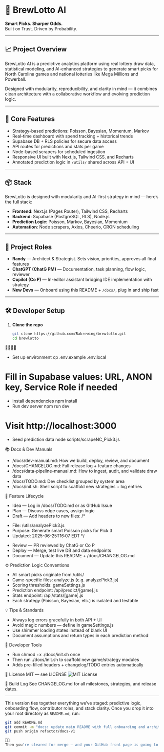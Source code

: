 # 🎯 BrewLotto AI

**Smart Picks. Sharper Odds.**  
Built on Trust. Driven by Probability.

---

## 📈 Project Overview

BrewLotto AI is a predictive analytics platform using real lottery draw data, statistical modeling, and AI-enhanced strategies to generate smart picks for North Carolina games and national lotteries like Mega Millions and Powerball.

Designed with modularity, reproducibility, and clarity in mind — it combines clean architecture with a collaborative workflow and evolving prediction logic.

---

## 🚀 Core Features

- Strategy-based predictions: Poisson, Bayesian, Momentum, Markov
- Real-time dashboard with spend tracking + historical trends
- Supabase DB + RLS policies for secure data access
- API routes for predictions and stats per game
- Node-based scrapers for scheduled ingestion
- Responsive UI built with Next.js, Tailwind CSS, and Recharts
- Annotated prediction logic in `/utils/` shared across API + UI

---

## 📦 Stack

BrewLotto is designed with modularity and AI-first strategy in mind — here’s the full stack:

- **Frontend**: Next.js (Pages Router), Tailwind CSS, Recharts  
- **Backend**: Supabase (PostgreSQL, RLS), Node.js  
- **Prediction Logic**: Poisson, Markov, Bayesian, Momentum  
- **Automation**: Node scrapers, Axios, Cheerio, CRON scheduling

---

## 🧠 Project Roles

- **Randy** — Architect & Strategist. Sets vision, priorities, approves all final features  
- **ChatGPT (ChatG PM)** — Documentation, task planning, flow logic, reviewer  
- **Copilot (Co P)** — In-editor assistant bridging IDE implementation with strategy  
- **New Devs** — Onboard using this README + `/docs/`, plug in and ship fast

---

## 🛠️ Developer Setup

1. **Clone the repo**
   ```bash
   git clone https://github.com/Rabrewing/brewlotto.git
   cd brewlotto


- Set up environment
cp .env.example .env.local
# Fill in Supabase values: URL, ANON key, Service Role if needed
- Install dependencies
npm install
- Run dev server
npm run dev
# Visit http://localhost:3000


- Seed prediction data
node scripts/scrapeNC_Pick3.js



📚 Docs & Dev Manuals
- /docs/dev-manual.md: How we build, deploy, review, and document
- /docs/CHANGELOG.md: Full release log + feature changes
- /docs/data-pipeline-manual.md: How to ingest, audit, and validate draw data
- /docs/TODO.md: Dev checklist grouped by system area
- /docs/init.sh: Shell script to scaffold new strategies + log entries

🔁 Feature Lifecycle
- Idea — Log in /docs/TODO.md or as GitHub Issue
- Plan — Discuss edge cases, assign logic
- Draft — Add headers to new files:
/*
 * File: /utils/analyzePick3.js
 * Purpose: Generate smart Poisson picks for Pick 3
 * Updated: 2025-06-25T16:07 EDT
 */
- Review — PR reviewed by ChatG or Co P
- Deploy — Merge, test live DB and data endpoints
- Document — Update this README + /docs/CHANGELOG.md

⚙️ Prediction Logic Conventions
- All smart picks originate from /utils/
- Game-specific files: analyze<Game>.js (e.g. analyzePick3.js)
- Scoring thresholds: gameSettings.js
- Prediction endpoint: /api/predict/[game].js
- Stats endpoint: /api/stats/[game].js
- Each strategy (Poisson, Bayesian, etc.) is isolated and testable

💡 Tips & Standards
- Always log errors gracefully in both API + UI
- Avoid magic numbers — define in gameSettings.js
- Use shimmer loading states instead of blank UI
- Document assumptions and return types in each prediction method

📄 Developer Tools
- Run chmod +x ./docs/init.sh once
- Then run ./docs/init.sh to scaffold new game/strategy modules
- Adds pre-filled headers + changelog/TODO entries automatically

📃 License
MIT — see LICENSE
![MIT License](https://img.shields.io/badge/license-MIT-blue.svg)

🧾 Build Log
See CHANGELOG.md for all milestones, strategies, and release dates.

---

This version ties together everything we’ve staged: predictive logic, onboarding flow, contributor roles, and stack clarity. Once you drop it into your root directory as `README.md`, run:

```bash
git add README.md
git commit -m "docs: update main README with full onboarding and architecture"
git push origin refactor/docs-v1


Then you're cleared for merge — and your GitHub front page is going to look like it means business. 🧠📘💪 Let me know when it’s committed and I’ll walk you through the final merge.
